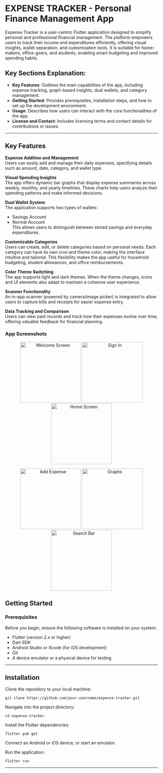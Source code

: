 # EXPENSE TRACKER - Personal Finance Management App

Expense Tracker is a user-centric Flutter application designed to simplify personal and professional financial management. The platform empowers users to track their income and expenditures efficiently, offering visual insights, wallet separation, and customization tools. It is suitable for home-makers, office-goers, and students, enabling smart budgeting and improved spending habits.

## Key Sections Explanation:

- **Key Features**: Outlines the main capabilities of the app, including expense tracking, graph-based insights, dual wallets, and category management.
- **Getting Started**: Provides prerequisites, installation steps, and how to set up the development environment.
- **Usage**: Describes how users can interact with the core functionalities of the app.
- **License and Contact**: Includes licensing terms and contact details for contributions or issues.

---

## Key Features

**Expense Addition and Management**  
Users can easily add and manage their daily expenses, specifying details such as amount, date, category, and wallet type.

**Visual Spending Insights**  
The app offers dynamic bar graphs that display expense summaries across weekly, monthly, and yearly timelines. These charts help users analyze their spending patterns and make informed decisions.

**Dual Wallet System**  
The application supports two types of wallets:
- Savings Account
- Normal Account  
This allows users to distinguish between stored savings and everyday expenditures.

**Customizable Categories**  
Users can create, edit, or delete categories based on personal needs. Each category can have its own icon and theme color, making the interface intuitive and tailored. This flexibility makes the app useful for household budgeting, student allowances, and office reimbursements.

**Color Theme Switching**  
The app supports light and dark themes. When the theme changes, icons and UI elements also adapt to maintain a cohesive user experience.

**Scanner Functionality**  
An in-app scanner (powered by camera/image picker) is integrated to allow users to capture bills and receipts for easier expense entry.

**Data Tracking and Comparison**  
Users can view past records and track how their expenses evolve over time, offering valuable feedback for financial planning.



<h3>App Screenshots</h3>

<p align="center">
  <img src="https://github.com/user-attachments/assets/6747dd78-3770-4642-9309-68743ffdf26b" alt="Welcome Screen" width="200"/>
  <img src="https://github.com/user-attachments/assets/acf9a27c-fdbf-4a64-a91d-aa0110389f1b" alt="Sign In" width="200"/>
  <img src="https://github.com/user-attachments/assets/3fca0702-ca77-412b-ad1c-948d7727144b" alt="Home Screen" width="200"/>
</p>

<p align="center">
  <img src="https://github.com/user-attachments/assets/4cc9fcaa-9bf2-477d-9ad4-7abd3f5b9b67" alt="Add Expense" width="200"/>
  <img src="https://github.com/user-attachments/assets/43022595-29a9-4efa-a8bd-eca917849d63" alt="Graphs" width="200"/>
  <img src="https://github.com/user-attachments/assets/6e6dd0a8-72f2-4d45-97ad-623c4c650ef4" alt="Search Bar" width="200"/>
</p>







## Getting Started

### Prerequisites

Before you begin, ensure the following software is installed on your system:

- Flutter (version 2.x or higher)
- Dart SDK
- Android Studio or Xcode (for iOS development)
- Git
- A device emulator or a physical device for testing


---

## Installation

Clone the repository to your local machine:

```
git clone https://github.com/your-username/expense-tracker.git
```

Navigate into the project directory:

```
cd expense-tracker
```

Install the Flutter dependencies:

```
flutter pub get
```

Connect an Android or iOS device, or start an emulator.

Run the application:

```
flutter run
```

---

